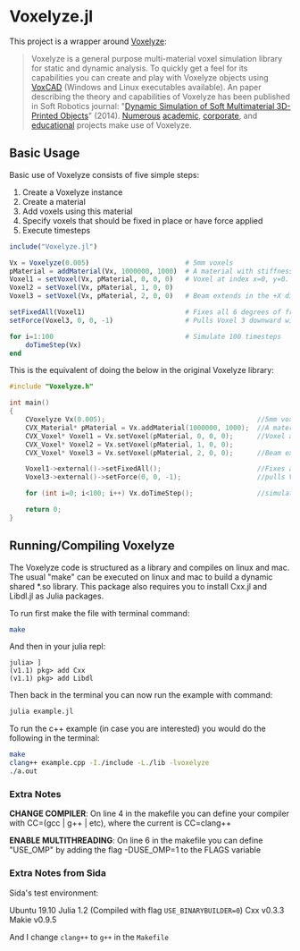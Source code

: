 # Voxelyze.jl

This project is a wrapper around [Voxelyze](https://github.com/jonhiller/Voxelyze):

>Voxelyze is a general purpose multi-material voxel simulation library for static and dynamic analysis. To quickly get a feel for its capabilities you can create and play with Voxelyze objects using [VoxCAD](http://www.voxcad.com) (Windows and Linux executables available). An paper describing the theory and capabilities of Voxelyze has been published in Soft Robotics journal: "[Dynamic Simulation of Soft Multimaterial 3D-Printed Objects](http://online.liebertpub.com/doi/pdfplus/10.1089/soro.2013.0010)" (2014). [Numerous](https://sites.google.com/site/jonhiller/hardware/soft-robots) [academic](http://creativemachines.cornell.edu/soft-robots), [corporate](http://www.fastcompany.com/3006259/stratasyss-programmable-materials-just-add-water), and [educational](http://www.sciencebuddies.org/science-fair-projects/project_ideas/Robotics_p016.shtml) projects make use of Voxelyze.


## Basic Usage

Basic use of Voxelyze consists of five simple steps:

1. Create a Voxelyze instance
2. Create a material
3. Add voxels using this material
4. Specify voxels that should be fixed in place or have force applied
5. Execute timesteps

```julia
include("Voxelyze.jl")

Vx = Voxelyze(0.005)                        # 5mm voxels
pMaterial = addMaterial(Vx, 1000000, 1000)  # A material with stiffness E=1MPa and density 1000Kg/m^3
Voxel1 = setVoxel(Vx, pMaterial, 0, 0, 0)   # Voxel at index x=0, y=0. z=0
Voxel2 = setVoxel(Vx, pMaterial, 1, 0, 0)
Voxel3 = setVoxel(Vx, pMaterial, 2, 0, 0)   # Beam extends in the +X direction

setFixedAll(Voxel1)                         # Fixes all 6 degrees of freedom with an external condition on Voxel 1
setForce(Voxel3, 0, 0, -1)                  # Pulls Voxel 3 downward with 1 Newton of force.

for i=1:100                                 # Simulate 100 timesteps
    doTimeStep(Vx)
end
```

This is the equivalent of doing the below in the original Voxelyze library:

```c++
#include "Voxelyze.h"

int main()
{
    CVoxelyze Vx(0.005);                                      //5mm voxels
    CVX_Material* pMaterial = Vx.addMaterial(1000000, 1000);  //A material with stiffness E=1MPa and density 1000Kg/m^3
    CVX_Voxel* Voxel1 = Vx.setVoxel(pMaterial, 0, 0, 0);      //Voxel at index x=0, y=0. z=0
    CVX_Voxel* Voxel2 = Vx.setVoxel(pMaterial, 1, 0, 0);
    CVX_Voxel* Voxel3 = Vx.setVoxel(pMaterial, 2, 0, 0);      //Beam extends in the +X direction

    Voxel1->external()->setFixedAll();                        //Fixes all 6 degrees of freedom with an external condition on Voxel 1
    Voxel3->external()->setForce(0, 0, -1);                   //pulls Voxel 3 downward with 1 Newton of force.

    for (int i=0; i<100; i++) Vx.doTimeStep();                //simulate  100 timesteps.

    return 0;
}
```

## Running/Compiling Voxelyze

The Voxelyze code is structured as a library and compiles on linux and mac. The usual "make" can be executed on linux and mac to build a dynamic shared *.so library. This package also requires you to install Cxx.jl and Libdl.jl as Julia packages.

To run first make the file with terminal command:
```bash
make
```
And then in your julia repl:
```repl
julia> ]
(v1.1) pkg> add Cxx
(v1.1) pkg> add Libdl
```
Then back in the terminal you can now run the example with command:
```bash
julia example.jl
```

To run the c++ example (in case you are interested) you would do the following in the terminal:
```bash
make
clang++ example.cpp -I./include -L./lib -lvoxelyze
./a.out
```

### Extra Notes

**CHANGE COMPILER**: On line 4 in the makefile you can define your compiler with CC=(gcc | g++ | etc), where the current is CC=clang++ 

**ENABLE MULTITHREADING**: On line 6 in the makefile you can define "USE_OMP" by adding the flag -DUSE_OMP=1 to the FLAGS variable

### Extra Notes from Sida

Sida's test environment:

Ubuntu 19.10
Julia 1.2 (Compiled with flag `USE_BINARYBUILDER=0`)
Cxx v0.3.3
Makie v0.9.5

And I change `clang++` to `g++` in the `Makefile`
